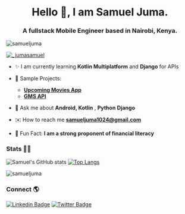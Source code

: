 <h1 align="center"> Hello 👋, I am Samuel Juma. </h1>
<h3 align="center">A fullstack Mobile Engineer based in Nairobi, Kenya. </h3>

<p align="left"> <img src="https://komarev.com/ghpvc/?username=samueljuma&label=Profile%20views&color=0e75b6&style=flat" alt="samueljuma" /> </p>

<p align="left"> <a href="https://x.com/_jumasamuel" target="blank"><img src="https://img.shields.io/twitter/follow/_jumasamuel?logo=twitter&style=for-the-badge" alt="_jumasamuel" /></a> </p>



* ✨ I am currently learning **Kotlin Multiplatform** and **Django** for APIs
  
* 🔭 Sample Projects:
  * [**Upcoming Movies App**](https://github.com/samueljuma/Upcoming-Movies)
  * [**GMS API**]([https://lets-talk-](https://www.linkedin.com/posts/samueljuma_gms-android-alxbe-activity-7333763687721107458-uVEY?utm_source=share&utm_medium=member_desktop&rcm=ACoAACgICs0BlfF1FWVJGXDTLjA8tHTSpxL1WS4))
  
* 💬 Ask me about **Android, Kotlin** , **Python** **Django**
  
* ✉️ How to reach me **samueljuma1024@gmail.com**
  
* 🤑 Fun Fact: **I am a strong proponent of financial literacy**

### Stats 📝📒
![Samuel's GitHub stats](https://github-readme-stats.vercel.app/api?username=samueljuma&show_icons=true&theme=radical)
[![Top Langs](https://github-readme-stats.vercel.app/api/top-langs/?username=samueljuma&layout=compact)](https://github.com/samueljuma/github-readme-stats)

<p><img align="center" src="https://github-readme-streak-stats.herokuapp.com/?user=samueljuma&" alt="samueljuma" /></p>

### Connect 🌎
[![Linkedin Badge](https://img.shields.io/badge/-LinkedIn-blue?style=flat-square&logo=Linkedin&logoColor=white&link=https://https://www.linkedin.com/in/samueljuma/)](https://www.linkedin.com/in/samueljuma/) 
[![Twitter Badge](https://img.shields.io/badge/-Twitter-1ca0f1?style=flat-square&labelColor=1ca0f1&logo=twitter&logoColor=white&link=https://twitter.com/_jumasamuel)](https://twitter.com/_jumasamuel)



<!---
samueljuma/samueljuma is a ✨ special ✨ repository because its `README.md` (this file) appears on your GitHub profile.
You can click the Preview link to take a look at your changes.
--->
